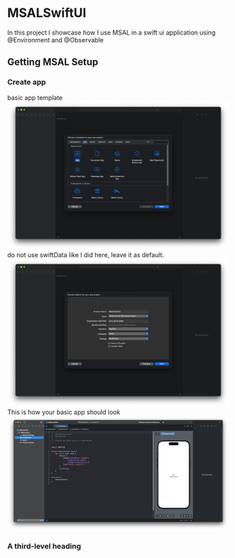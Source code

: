 
# MSALSwiftUI
In this project I showcase how I use MSAL in a swift ui application using @Environment and @Observable

## Getting MSAL Setup
### Create app
basic app template
![app setup](images/Step1.png)
do not use swiftData like I did here, leave it as default.
![app setup](images/Step2.png)
This is how your basic app should look
![app setup](images/Step3.png)
### A third-level heading
